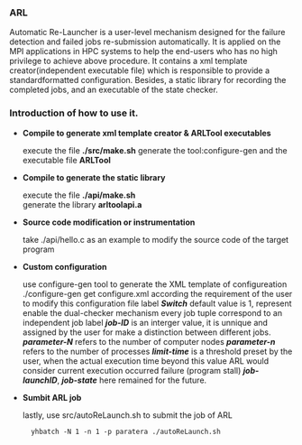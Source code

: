 ### ARL

Automatic Re-Launcher is a user-level mechanism designed for the failure detection and failed jobs re-submission automatically.
It is applied on the MPI applications in HPC systems to help the end-users who has no high privilege to achieve above procedure.
It contains a xml template creator(independent executable file) which is responsible to provide a standardformatted configuration.
Besides, a static library for recording the completed jobs, and an executable of the state checker.
    
### Introduction of how to use it.
    
* **Compile to generate xml template creator & ARLTool executables**

    execute the file **./src/make.sh**
    generate the tool:configure-gen and the executable file **ARLTool**

* **Compile to generate the static library**

    execute the file **./api/make.sh**  
    generate the library **arltoolapi.a**
    
* **Source code modification or instrumentation**
  
    take ./api/hello.c as an example to modify the source code of the target program
 
* **Custom configuration**
  
    use configure-gen tool to generate the XML template of configureation
    ./configure-gen 
    get configure.xml
    according the requirement of the user to modify this configuration file
    label ***Switch*** default value is 1, represent enable the dual-checker mechanism
    every job tuple correspond to an independent job
    label ***job-ID*** is an interger value, it is unnique and assigned by the user for make a
    distinction between different jobs.
    ***parameter-N*** refers to the number of computer nodes
    ***parameter-n*** refers to the number of processes
    ***limit-time*** is a threshold preset by the user, when the actual execution time beyond this value
    ARL would consider current execution occurred failure (program stall)
    ***job-launchID***, ***job-state*** here remained for the future.
    
* **Sumbit ARL job**

    lastly, use src/autoReLaunch.sh to submit the job of ARL
    
        yhbatch -N 1 -n 1 -p paratera ./autoReLaunch.sh
